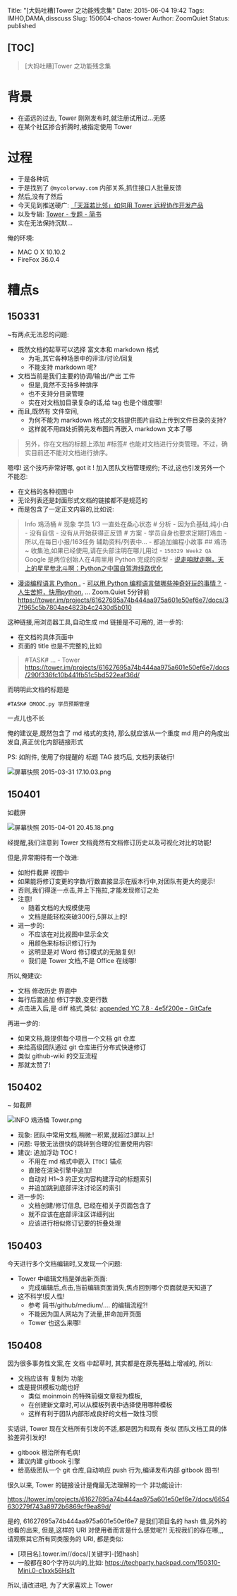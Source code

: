 Title: "[大妈吐糟]Tower 之功能残念集"
Date: 2015-06-04 19:42
Tags: IMHO,DAMA,disscuss
Slug: 150604-chaos-tower
Author: ZoomQuiet
Status: published

[TOC]
------

> [大妈吐糟]Tower 之功能残念集

# 背景

- 在遥远的过去, Tower 刚刚发布时,就注册试用过...无感
- 在某个社区掺合折腾时,被指定使用 Tower

# 过程

- 于是各种坑
- 于是找到了 `@mycolorway.com` 内部关系,抓住接口人批量反馈
- 然后,没有了然后
- 今天见到推送硬广: [「天涯若比邻」如何用 Tower 远程协作开发产品](http://mp.weixin.qq.com/s?__biz=MjM5NDY2NDM4Mw==&mid=234095089&idx=1&sn=158f84a3d329647ce6a470aa7ccf7abe&key=c468684b929d2be2db431d557f2a04cff3bbf4c4c6e4745da3e8bb4cdb32a1babf3ef1a2f9908ad3c63e48c930f7e35e&ascene=0&uin=MTg1NDU4NTY4MQ%3D%3D&devicetype=iMac+MacBookPro8%2C2+OSX+OSX+10.10.3+build(14D136)&version=11020012&pass_ticket=bLSHZyAYyQPXsSPxVnBLhpNx61u393uer5yckacn0%2ByWRINStKhBC0qoXpOSFlMp)
- 以及专辑: [Tower - 专题 - 简书](http://www.jianshu.com/collection/0f5b8cd75ccf)
- 实在无法保持沉默... 

俺的环境:

- MAC O X 10.10.2
- FireFox 36.0.4

# 糟点s

## 150331
~有两点无法忍的问题:

- 既然文档的起草可以选择 富文本和 markdown 格式
    + 为毛,其它各种场景中的评注/讨论/回复
    + 不能支持 markdown 呢?
- 文档当前是我们主要的协调/输出/产出 工件
    + 但是,竟然不支持多种排序
    + 也不支持分目录管理
    + 实在对文档加目录复杂的话,给 tag 也是个维度哪!
- 而且,既然有 文件空间,
    - 为何不能为 markdown 格式的文档提供图片自动上传到文件目录的支持?
    - 这样就不用四处折腾先发布图片再嵌入 markdown 文本了哪


> 另外，你在文档的标题上添加 #标签# 也能对文档进行分类管理。不过，确实目前还不能对文档进行排序。

嗯啍! 这个技巧非常好哪, got it ! 加入团队文档管理规约;
不过,这也引发另外一个不能忍:

- 在文档的各种视图中
- 无论列表还是封面形式文档的链接都不是规范的
- 而是包含了一定正文内容的,比如说:

> Info 鳮汤桶 # 现象 学员 1/3 一直处在桑心状态 # 分析 - 因为负基础,纯小白 - 没有自信 - 没有从开始获得正反馈 #
方案 - 学员自身也要求定期打鳮血 - 所以,在每日小报/163任务 辅助资料/列表中... - 都追加编程小故事 ## 鳮汤 ~
收集池,如果已经使用,请在头部注明在哪儿用过 - `150329 Week2 QA` Google 是两位创始人在4周里用 Python
完成的原型 - [说走咱就走啊，天上的星星参北斗啊：Python之中国自驾游线路优化](http://www.douban.com/note/491382194/)
- [漫谈编程语言 Python .](http://www.guokr.com/blog/432591/) - [可以用 Python
编程语言做哪些神奇好玩的事情？](http://www.zhihu.com/question/21395276) -
[人生苦短，快用python.](http://www.jianshu.com/p/ec35c27f01b9) ... Zoom.Quiet
5分钟前
    https://tower.im/projects/61627695a74b444aa975a601e50ef6e7/docs/37f965c5b7804ae4823b4c2430d5b010


这种链接,用浏览器工具,自动生成 md 链接是不可用的,
进一步的:

- 在文档的具体页面中
- 页面的 title 也是不完整的,比如

> #TASK# ... - Tower
    https://tower.im/projects/61627695a74b444aa975a601e50ef6e7/docs/290f336fc10b441fb51c5bd522eaf36d/

而明明此文档的标题是

    #TASK# OMOOC.py 学员预期管理

一点儿也不长

俺的建议是,既然包含了 md 格式的支持,
那么就应该从一个重度 md 用户的角度出发自,真正优化内部链接形式


PS:
如附件, 使用了你提醒的 标题 TAG 技巧后,
文档列表破行!


![屏幕快照 2015-03-31 17.10.03.png](http://upload-images.jianshu.io/upload_images/27562-65ad1211eb6c0e8d.png)



## 150401
如截屏

![屏幕快照 2015-04-01 20.45.18.png](http://upload-images.jianshu.io/upload_images/27562-4594aef5eeefaa0d.png)

经提醒,我们注意到 Tower 文档竟然有文档修订历史以及可视化对比的功能!

但是,异常期待有一个改进:

- 如附件截屏 视图中
- 如果能将修订变更的字数/行数直接显示在版本行中,对团队有更大的提示!
- 否则,我们得逐一点击,并上下拖拉,才能发现修订之处
- 注意!
    + 随着文档的大规模使用
    + 文档是能轻松突破300行,5屏以上的!
- 进一步的:
    + 不应该在对比视图中显示全文
    + 用颜色来标标识修订行为
    + 这明显是对 Word 修订模式的无脑复刻!
    + 我们是 Tower 文档,不是 Office 在线哪!

所以,俺建议:

- 文档 修改历史 界面中
- 每行后面追加 修订字数,变更行数
- 点击进入后,是 diff 格式,类似: [appended YC 7.8 · 4e5f200e -
GitCafe](https://gitcafe.com/wiki4zq/markdoc4zq/commit/4e5f200e2a4d2d493e1cf88c0403b63469081dd5)

再进一步的:

- 如果文档,能提供每个项目一个文档 git 仓库
- 来给高级团队通过 git 仓库进行分布式快速修订
- 类似 github-wiki 的交互流程
- 那就太赞了!

## 150402
~ 如截屏


![INFO  鳮汤桶   Tower.png](http://upload-images.jianshu.io/upload_images/27562-08b29209611e6df4.png)



- 现象: 团队中常用文档,稍微一积累,就超过3屏以上!
- 问题: 导致无法很快的跳转到合理的位置使用内容!
- 建议: 追加浮动 TOC !
    + 不用在 md 格式中嵌入 `[TOC]` 锚点
    + 直接在渲染引擎中追加!
    + 自动对 H1~3 的正文内容构建浮动的标题索引
    + 并追加跳到底部评注讨论区的索引
- 进一步的:
    + 文档创建/修订信息, 已经在相关子页面包含了
    + 就不应该在底部评注区详细列出
    + 应该进行相似修订记要的折叠处理




## 150403

今天进行多个文档编辑时,又发现一个问题:

- Tower 中编辑文档是弹出新页面:
    + 完成编辑后,点击,当前编辑页面消失,焦点回到哪个页面就是天知道了
- 这不科学!反人性!
    + 参考 简书/github/medium/.... 的编辑流程?!
    + 不能因为国人网站为了流量,拼命加开页面
    + Tower 也这么来哪!

## 150408

因为很多事务性文案,在 文档 中起草时,
其实都是在原先基础上增减的,
所以:

- 文档应该有 复制为 功能
- 或是提供模板功能也好
  + 类似 moinmoin 的特殊前缀文章视为模板,
  + 在创建新文章时,可以从模板列表中选择使用哪种模板
  + 这样有利于团队内部形成良好的文档一致性习惯

实话讲, Tower 现在文档所有引发的不适,都是因为和现有 类似 团队文档工具的体验差异引发的!

- gitbook 根治所有毛病!
- 建议内建 gitbook 引擎
- 给高级团队一个 git 仓库,自动响应 push 行为,编译发布内部 gitbook 图书!

很久以来, Tower 的链接设计是俺最无法理解的一个 非功能设计:

https://tower.im/projects/61627695a74b444aa975a601e50ef6e7/docs/6654630279f743a8972b6869cf9ea89d/

是的, 61627695a74b444aa975a601e50ef6e7 是我们项目名的 hash 值,另外的也看的出来,
但是,这样的 URI 对使用者而言是什么感觉呢?!
无视我们的存在哪,,,
请观察其它所有同类服务的 URI, 都是类似:

- [项目名].tower.im//docs/[关键字]-[短hash]
- 一般都在80个字符以内的,比如: https://techparty.hackpad.com/150310-Mini.0-c1xxk56HsTt

所以,请改进吧, 为了大家喜欢上 Tower
